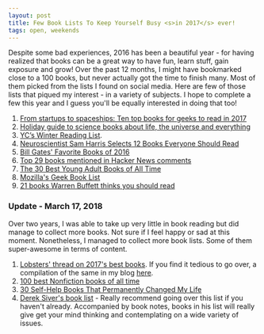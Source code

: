 ```yaml
---
layout: post
title: Few Book Lists To Keep Yourself Busy <s>in 2017</s> ever!
tags: open, weekends
---
```


Despite some bad experiences, 2016 has been a beautiful year - for having realized that books can be a great way to have fun, learn stuff, gain exposure and grow! Over the past 12 months, I might have bookmarked close to a 100 books, but never actually got the time to finish many. Most of them picked from the lists I found on social media. Here are few of those lists that piqued my interest - in a variety of subjects. I hope to complete a few this year and I guess you'll be equally interested in doing that too!

1. [From startups to spaceships: Ten top books for geeks to read in 2017](http://www.geekwire.com/2016/ten-top-books-geeks-read-2017/)
2. [Holiday guide to science books about life, the universe and everything](http://www.geekwire.com/2016/holiday-gift-guide-science-books/)
3. [YC’s Winter Reading List](http://blog.ycombinator.com/ycs-winter-reading-list).
4. [Neuroscientist Sam Harris Selects 12 Books Everyone Should Read](https://www.brainpickings.org/2015/07/21/sam-harris-reading-list/)
5. [Bill Gates' Favorite Books of 2016](https://www.gatesnotes.com/About-Bill-Gates/Best-Books-2016)
6. [Top 29 books mentioned in Hacker News comments](http://ramiro.org/vis/hn-most-linked-books-unique-users/)
7. [The 30 Best Young Adult Books of All Time](https://www.pastemagazine.com/articles/2016/10/the-30-best-young-adult-books-of-all-time.html)
8. [Mozilla's Geek Book List](https://medium.com/mozilla-internet-citizen/get-your-geek-on-with-our-summer-book-list-47d648b602e6)
9. [21 books Warren Buffett thinks you should read](http://www.smh.com.au/business/markets/21-books-warren-buffett-thinks-you-should-read-20161103-gshv25.html)

### Update - March 17, 2018

Over two years, I was able to take up very little in book reading but did manage to collect more books. Not sure if I feel happy or sad at this moment. Nonetheless, I managed to collect more book lists. Some of them super-awesome in terms of content.

1. [Lobsters' thread on 2017's best books](https://lobste.rs/s/i9s39q/best_books_you_have_read_2017). If you find it tedious to go over, a compilation of the same in my blog [here](/2018/01/01/Best-Books-Of-2017/).
2. [100 best Nonfiction books of all time](https://www.theguardian.com/books/2017/dec/31/the-100-best-nonfiction-books-of-all-time-the-full-list)
3. [30 Self-Help Books That Permanently Changed My Life](https://www.xojane.com/newagey/30-self-help-books-that-permanently-changed-my-life)
4. [Derek Siver's book list](https://sivers.org/book) - Really recommend going over this list if you haven't already. Accompanied by book notes, books in his list will really give get your mind thinking and contemplating on a wide variety of issues.
